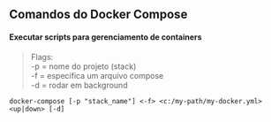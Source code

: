 ## Comandos do Docker Compose

#### Executar scripts para gerenciamento de containers
> Flags:</br>
-p = nome do projeto (stack)</br>
-f = especifica um arquivo compose</br>
-d = rodar em background
```
docker-compose [-p "stack_name"] <-f> <c:/my-path/my-docker.yml> <up|down> [-d]
```
